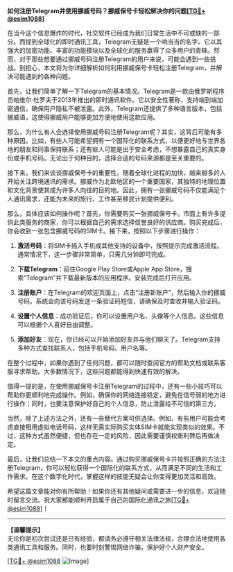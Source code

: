 **如何注册Telegram并使用挪威号码？挪威保号卡轻松解决你的问题[[TG💪+ @esim1088](https://t.me/s/esim1088)]**

在当今这个信息爆炸的时代，社交软件已经成为我们日常生活中不可或缺的一部分。而提到全球化的即时通讯工具，Telegram无疑是一个响当当的名字。它以其强大的加密功能、丰富的功能模块以及全球化的服务赢得了众多用户的青睐。然而，对于那些想要通过挪威号码注册Telegram的用户来说，可能会遇到一些挑战。别担心，本文将为你详细解析如何利用挪威保号卡轻松注册Telegram，并解决可能遇到的各种问题。

首先，让我们简单了解一下Telegram的基本情况。Telegram是一款由俄罗斯程序员帕维尔·杜罗夫于2013年推出的即时通讯软件。它以安全性著称，支持端到端加密通信，确保用户隐私不被泄露。此外，Telegram还提供了多种语言版本，包括挪威语，这使得挪威用户能够更加方便地使用这款应用。

那么，为什么有人会选择使用挪威号码注册Telegram呢？其实，这背后可能有多种原因。比如，有些人可能希望拥有一个国际化的联系方式，以便更好地与世界各地的朋友和同事保持联系；还有些人可能是出于安全考虑，不想暴露自己的真实身份或手机号码。无论出于何种目的，选择合适的号码来源都是至关重要的。

接下来，我们来谈谈挪威保号卡的重要性。随着全球化进程的加快，越来越多的人开始关注跨境通讯的需求。挪威作为北欧地区的一个重要国家，其独特的地理位置和文化背景使其成为许多人向往的目的地。因此，拥有一张挪威号码不仅能满足个人通讯需求，还能为未来的旅行、工作甚至移民计划提供便利。

那么，具体应该如何操作呢？首先，你需要购买一张挪威保号卡。市面上有许多提供此类服务的商家，你可以根据自己的需求选择信誉良好的供应商。购买完成后，你会收到一张包含挪威号码的SIM卡。接下来，按照以下步骤进行操作：

1. **激活号码**：将SIM卡插入手机或其他支持的设备中，按照提示完成激活流程。通常情况下，这一步骤非常简单，只需几分钟即可完成。
   
2. **下载Telegram**：前往Google Play Store或Apple App Store，搜索“Telegram”并下载最新版本的应用程序。安装完成后打开应用。

3. **注册账户**：在Telegram的欢迎页面上，点击“注册新账户”，然后输入你的挪威号码。系统会向该号码发送一条验证码短信，请确保及时查收并输入验证码。

4. **设置个人信息**：成功验证后，你可以设置用户名、头像等个人信息。这些信息可以根据个人喜好自由调整。

5. **添加好友**：现在，你已经可以开始添加好友并与他们聊天了。Telegram支持多种方式查找联系人，包括手机号码、用户名等。

在整个过程中，如果你遇到了任何问题，都可以随时查阅官方的帮助文档或联系客服寻求帮助。大多数情况下，这些问题都能得到快速有效的解决。

值得一提的是，在使用挪威保号卡注册Telegram的过程中，还有一些小技巧可以帮助你更顺利地完成操作。例如，确保你的网络连接稳定，避免在信号弱的地方进行操作；同时，也要注意保护好自己的个人信息，防止泄露给不可信的第三方。

当然，除了上述方法之外，还有一些替代方案可供选择。例如，有些用户可能会考虑直接租用虚拟电话号码，这样无需实际购买实体SIM卡就能实现类似的效果。不过，这种方式虽然便捷，但也存在一定的风险，因此需要谨慎权衡利弊后再做决定。

最后，让我们总结一下本文的重点内容。通过购买挪威保号卡并按照正确的方法注册Telegram，你可以轻松获得一个国际化的联系方式，从而满足不同的生活和工作需求。在这个数字化时代，掌握这样的技能无疑会让你变得更加灵活和高效。

希望这篇文章能对你有所帮助！如果你还有其他疑问或需要进一步的信息，欢迎随时留言交流。祝大家都能顺利开启属于自己的国际化通讯之旅[[TG💪+ @esim1088](https://t.me/s/esim1088)]！

---

**【温馨提示】**  
无论你是初次尝试还是已有经验，都请务必遵守相关法律法规，合理合法地使用各类通讯工具和服务。同时，也要时刻警惕网络诈骗，保护好个人财产安全。  

[[TG💪+ @esim1088](https://t.me/s/esim1088) ![Image](https://i.postimg.cc/4NQfJmqS/Snipaste-2025-05-13-00-14-12.png)]